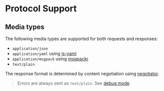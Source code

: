 # Protocol Support

## Media types

The following media types are supported for both requests and responses:

- `application/json`
- `application/yaml` using [js-yaml](https://github.com/nodeca/js-yaml)
- `application/msgpack` using [msgpackr](https://github.com/kriszyp/msgpackr)
- `text/plain`

The response format is determined by content negotiation
using [negotiator](https://github.com/jshttp/negotiator).

> Errors are always sent as `text/plain`. See [debug mode](../readme.md#context-annotation).

